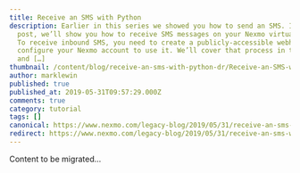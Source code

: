 ```yaml
---
title: Receive an SMS with Python
description: Earlier in this series we showed you how to send an SMS. In this
  post, we’ll show you how to receive SMS messages on your Nexmo virtual number.
  To receive inbound SMS, you need to create a publicly-accessible webhook and
  configure your Nexmo account to use it. We’ll cover that process in this post
  and […]
thumbnail: /content/blog/receive-an-sms-with-python-dr/Receive-an-SMS-with-Python.png
author: marklewin
published: true
published_at: 2019-05-31T09:57:29.000Z
comments: true
category: tutorial
tags: []
canonical: https://www.nexmo.com/legacy-blog/2019/05/31/receive-an-sms-with-python-dr
redirect: https://www.nexmo.com/legacy-blog/2019/05/31/receive-an-sms-with-python-dr
---
```


Content to be migrated...
